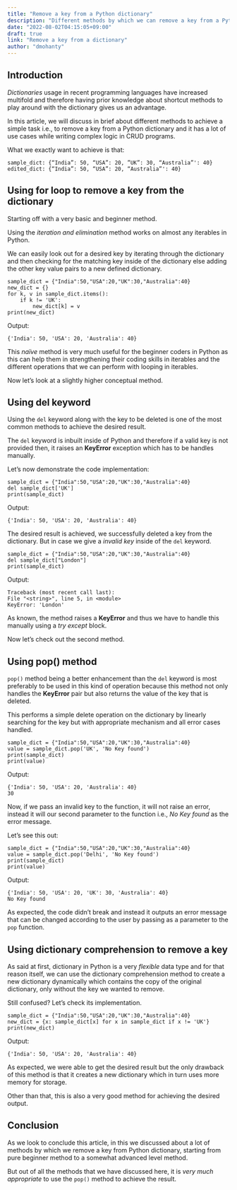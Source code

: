 ```yaml
---
title: "Remove a key from a Python dictionary"
description: "Different methods by which we can remove a key from a Python dictionary in Python"
date: "2022-08-02T04:15:05+09:00"
draft: true
link: "Remove a key from a dictionary"
author: "dmohanty"
---
```


## Introduction

_Dictionaries_ usage in recent programming languages have increased multifold and therefore having prior knowledge about shortcut methods to play around with the dictionary gives us an advantage.

In this article, we will discuss in brief about different methods to achieve a simple task i.e., to remove a key from a Python dictionary and it has a lot of use cases while writing complex logic in CRUD programs.

What we exactly want to achieve is that:

```
sample_dict: {“India”: 50, “USA”: 20, ”UK”: 30, “Australia”': 40}
edited_dict: {“India”: 50, “USA”: 20, “Australia”': 40}

```

## Using for loop to remove a key from the dictionary

Starting off with a very basic and beginner method.

Using the _iteration and elimination_ method works on almost any iterables in Python.

We can easily look out for a desired key by iterating through the dictionary and then checking for the matching key inside of the dictionary else adding the other key value pairs to a new defined dictionary.

```
sample_dict = {"India":50,"USA":20,"UK":30,"Australia":40}
new_dict = {}
for k, v in sample_dict.items():
    if k != 'UK':
        new_dict[k] = v
print(new_dict)

```

Output:

```
{'India': 50, 'USA': 20, 'Australia': 40}

```

This _naïve_ method is very much useful for the beginner coders in Python as this can help them in strengthening their coding skills in iterables and the different operations that we can perform with looping in iterables.

Now let’s look at a slightly higher conceptual method.

## Using del keyword

Using the `del` keyword along with the key to be deleted is one of the most common methods to achieve the desired result.

The `del` keyword is inbuilt inside of Python and therefore if a valid key is not provided then, it raises an **KeyError** exception which has to be handles manually.

Let’s now demonstrate the code implementation:

```
sample_dict = {"India":50,"USA":20,"UK":30,"Australia":40}
del sample_dict['UK']
print(sample_dict)

```

Output:

```
{'India': 50, 'USA': 20, 'Australia': 40}

```

The desired result is achieved, we successfully deleted a key from the dictionary. But in case we give a _invalid key_ inside of the `del` keyword.

```
sample_dict = {"India":50,"USA":20,"UK":30,"Australia":40}
del sample_dict["London"]
print(sample_dict)

```

Output:

```
Traceback (most recent call last):
File "<string>", line 5, in <module>
KeyError: 'London'

```

As known, the method raises a **KeyError** and thus we have to handle this manually using a _try except_ block.

Now let’s check out the second method.

## Using pop() method

`pop()` method being a better enhancement than the `del` keyword is most preferably to be used in this kind of operation because this method not only handles the **KeyError** pair but also returns the value of the key that is deleted.

This performs a simple delete operation on the dictionary by linearly searching for the key but with appropriate mechanism and all error cases handled.

```
sample_dict = {"India":50,"USA":20,"UK":30,"Australia":40}
value = sample_dict.pop('UK', 'No Key found')
print(sample_dict)
print(value)

```

Output:

```
{'India': 50, 'USA': 20, 'Australia': 40}
30

```

Now, if we pass an invalid key to the function, it will not raise an error, instead it will our second parameter to the function i.e., _No Key found_ as the error message.

Let’s see this out:

```
sample_dict = {"India":50,"USA":20,"UK":30,"Australia":40}
value = sample_dict.pop('Delhi', 'No Key found')
print(sample_dict)
print(value)

```

Output:

```
{'India': 50, 'USA': 20, 'UK': 30, 'Australia': 40}
No Key found

```

As expected, the code didn’t break and instead it outputs an error message that can be changed according to the user by passing as a parameter to the `pop` function.

## Using dictionary comprehension to remove a key

As said at first, dictionary in Python is a very _flexible_ data type and for that reason itself, we can use the dictionary comprehension method to create a new dictionary dynamically which contains the copy of the original dictionary, only without the key we wanted to remove.

Still confused? Let’s check its implementation.

```
sample_dict = {"India":50,"USA":20,"UK":30,"Australia":40}
new_dict = {x: sample_dict[x] for x in sample_dict if x != 'UK'}
print(new_dict)

```

Output:

```
{'India': 50, 'USA': 20, 'Australia': 40}

```

As expected, we were able to get the desired result but the only drawback of this method is that it creates a new dictionary which in turn uses more memory for storage.

Other than that, this is also a very good method for achieving the desired output.

## Conclusion

As we look to conclude this article, in this we discussed about a lot of methods by which we remove a key from Python dictionary, starting from pure beginner method to a somewhat advanced level method.

But out of all the methods that we have discussed here, it is _very much appropriate_ to use the `pop()` method to achieve the result.
